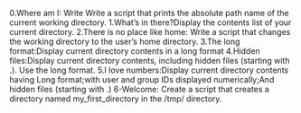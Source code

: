 0.Where am I: Write Write a script that prints the absolute path name of the current working directory.
1.What’s in there?Display the contents list of your current directory.
2.There is no place like home: Write a script that changes the working directory to the user’s home directory.
3.The long format:Display current directory contents in a long format
4.Hidden files:Display current directory contents, including hidden files (starting with .). Use the long format.
5.I love numbers:Display current directory contents having Long format;with user and group IDs displayed numerically;And hidden files (starting with .)
6-Welcome: Create a script that creates a directory named my_first_directory in the /tmp/ directory.
